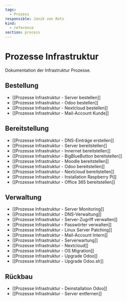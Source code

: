 ```yaml
---
tags:
  - Prozess
responsible: Janik von Rotz
kind:
  - reference
section: process
---
```


# Prozesse Infrastruktur

Dokumentation der Infrastruktur Prozesse.

## Bestellung

- [[Prozesse Infrastruktur - Server bestellen]]
- [[Prozesse Infrastruktur - Odoo bestellen]]
- [[Prozesse Infrastruktur - Nextcloud bestellen]]
- [[Prozesse Infrastruktur - Mail-Account Kunde]]

## Bereitstellung

- [[Prozesse Infrastruktur - DNS-Einträge erstellen]]
- [[Prozesse Infrastruktur - Server bereitstellen]]
- [[Prozesse Infrastruktur - Innernet bereitstellen]]
- [[Prozesse Infrastruktur - BigBlueButton bereitstellen]]
- [[Prozesse Infrastruktur - Moodle bereitstellen]]
- [[Prozesse Infrastruktur - Odoo bereitstellen]]
- [[Prozesse Infrastruktur - Nextcloud bereitstellen]]
- [[Prozesse Infrastruktur - Installation Raspberry Pi]]
- [[Prozesse Infrastruktur - Office 365 bereitstellen]]

## Verwaltung

- [[Prozesse Infrastruktur - Server Monitoring]]
- [[Prozesse Infrastruktur - DNS-Verwaltung]]
- [[Prozesse Infrastruktur - Server-Zugriff verwalten]]
- [[Prozesse Infrastruktur - Passwörter verwalten]]
- [[Prozesse Infrastruktur - Linux Server Patching]]
- [[Prozesse Infrastruktur - Mail-Account Intern]]
- [[Prozesse Infrastruktur - Serverwartung]]
- [[Prozesse Infrastruktur - Nextcloud]]
- [[Prozesse Infrastruktur - OS Migration]]
- [[Prozesse Infrastruktur - Upgrade Odoo]]
- [[Prozesse Infrastruktur - Upgrade Odoo.sh]]

## Rückbau

- [[Prozesse Infrastruktur - Deinstallation Odoo]]
- [[Prozesse Infrastruktur - Server entfernen]]
